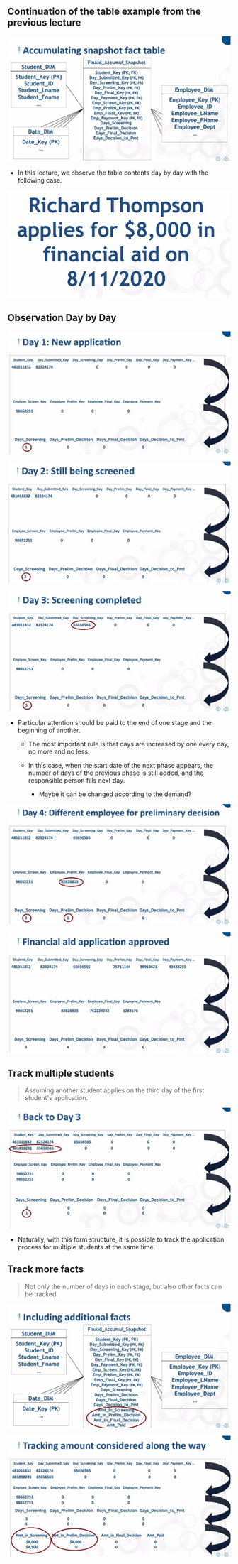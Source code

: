 ## **Continuation of the table example from the previous lecture**

![Alt accumulating snapshot fact table](pic/01.jpg)

- In this lecture, we observe the table contents day by day with the following case.

![Alt business question](pic/02.jpg)

## **Observation Day by Day**

![Alt day1: new submit](pic/03.jpg)

![Alt day2: still being screened](pic/04.jpg)

![Alt day3: screening completed](pic/05.jpg)

- Particular attention should be paid to the end of one stage and the beginning of another.

  - The most important rule is that days are increased by one every day, no more and no less.

  - In this case, when the start date of the next phase appears, the number of days of the previous phase is still added, and the responsible person fills next day.

    - Maybe it can be changed according to the demand?

![Alt day4: preliminary decision](pic/06.jpg)

![Alt approved](pic/07.jpg)

## **Track multiple students**

> Assuming another student applies on the third day of the first student's application.

![Alt back to day3](pic/08.jpg)

- Naturally, with this form structure, it is possible to track the application process for multiple students at the same time.

## **Track more facts**

> Not only the number of days in each stage, but also other facts can be tracked.

![Alt including additional facts](pic/09.jpg)

![Alt tracking amount considered along the way](pic/10.jpg)
